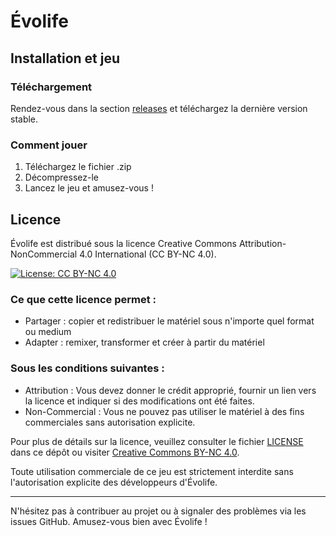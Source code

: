 # Évolife

## Installation et jeu

### Téléchargement

Rendez-vous dans la section [releases](https://github.com/Weydoo-code/-volife/releases) et téléchargez la dernière version stable.

### Comment jouer

1. Téléchargez le fichier .zip
2. Décompressez-le
3. Lancez le jeu et amusez-vous !

## Licence

Évolife est distribué sous la licence Creative Commons Attribution-NonCommercial 4.0 International (CC BY-NC 4.0).

[![License: CC BY-NC 4.0](https://img.shields.io/badge/License-CC%20BY--NC%204.0-lightgrey.svg)](https://creativecommons.org/licenses/by-nc/4.0/)

### Ce que cette licence permet :

- Partager : copier et redistribuer le matériel sous n'importe quel format ou medium
- Adapter : remixer, transformer et créer à partir du matériel

### Sous les conditions suivantes :

- Attribution : Vous devez donner le crédit approprié, fournir un lien vers la licence et indiquer si des modifications ont été faites.
- Non-Commercial : Vous ne pouvez pas utiliser le matériel à des fins commerciales sans autorisation explicite.

Pour plus de détails sur la licence, veuillez consulter le fichier [LICENSE](https://github.com/Weydoo-code/-volife/blob/master/LICENSE) dans ce dépôt ou visiter [Creative Commons BY-NC 4.0](https://creativecommons.org/licenses/by-nc/4.0/).

Toute utilisation commerciale de ce jeu est strictement interdite sans l'autorisation explicite des développeurs d'Évolife.

---

N'hésitez pas à contribuer au projet ou à signaler des problèmes via les issues GitHub. Amusez-vous bien avec Évolife !
